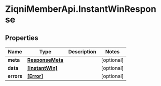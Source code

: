 # ZiqniMemberApi.InstantWinResponse

## Properties

Name | Type | Description | Notes
------------ | ------------- | ------------- | -------------
**meta** | [**ResponseMeta**](ResponseMeta.md) |  | [optional] 
**data** | [**[InstantWin]**](InstantWin.md) |  | [optional] 
**errors** | [**[Error]**](Error.md) |  | [optional] 


